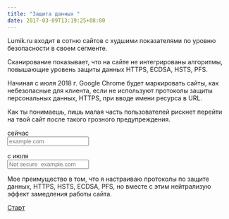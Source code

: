 ```yaml
---
title: "Защита данных "
date: 2017-03-09T13:19:25+08:00
---
```




Lumik.ru  входит в сотню сайтов с худшими показателями по уровню безопасности в своем сегменте. 


Сканирование показывает, что на сайте не интегрированы алгоритмы, повышающие уровень защиты данных  HTTPS, ECDSA, HSTS, PFS.

Начиная с июля 2018 г. Google Chrome будет маркировать сайты, как небезопасные для клиента, если не используют протоколы защиты персональных данных, HTTPS, при вводе имени ресурса в URL.

Как ты понимаешь, лишь малая часть пользователей рискнет перейти на твой сайт после такого грозного  предупреждения.

<div class="row data-protect first">
	<div class="col-12 col-md-6">сейчас</div>
<div class="col-12 col-md-6">
<form>
<div class="input-group mb-3">
<div class="input-group-prepend">
    <span class="input-group-text" id="basic-addon1"><i class="fa fa-lock" aria-hidden="true"></i>
</span>
</div>
<input type="text" class="form-control" placeholder="example.com" aria-label="Username" aria-describedby="basic-addon1">
</div>
</form>	
</div>
</div> 

<div class="row data-protect second">
	<div class="col-12 col-md-6">с июля</div>
<div class="col-12 col-md-6">
<form>
<div class="input-group mb-3">
<div class="input-group-prepend">
    <span class="input-group-text" id="basic-addon1"><i class="fa fa-ban" aria-hidden="true"></i></span>
</div>
<input type="text" class="form-control" placeholder="Not secure  example.com" aria-label="Username" aria-describedby="basic-addon1">
</div>
</form>	
</div>
</div> 


Мое преимущество в том, что я настраиваю протоколы по защите данных, HTTPS, HSTS, ECDSA, PFS, но вместе с этим нейтрализую эффект замедления работы сайта. 

<div class="container">
<div class="button-wrap">
<a href="/ru/connection/" class="btn btn-primary btn-lg">Старт</a>
</div>
</div>
 
